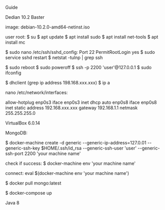 Guide

Dedian 10.2 Baster

image: debian-10.2.0-amd64-netinst.iso

user root:
$ su 
$ apt update
$ apt install sudo
$ apt install net-tools
$ apt install mc

$ sudo nano /etc/ssh/sshd_config: 
Port 22
PermitRootLogin yes
$ sudo service sshd restart
$ netstat -tulnp | grep ssh


$ sudo reboot
$ sudo poweroff
$ ssh -p 2200 'user'@127.0.0.1
$ sudo ifconfig

$ dhclient (grep ip address 198.168.xxx.xxx)
$ ip a

nano /etc/network/interfaces: 

allow-hotplug enp0s3
iface enp0s3 inet dhcp
auto enp0s8
iface enp0s8 inet static
address 192.168.xxx.xxx
gateway 192.168.1.1
netmask 255.255.255.0


VirtualBox 6.0.14



MongoDB:

$ docker-machine create -d generic --generic-ip-address=127.0.01 --generic-ssh-key $HOME/.ssh/id_rsa --generic-ssh-user 'user' --generic-ssh-port 2200 'your machine name'

check if success: $ docker-machine env 'your machine name'

connect: eval $(docker-machine env 'your machine name')

$ docker pull mongo:latest

$ docker-compose up


Java 8